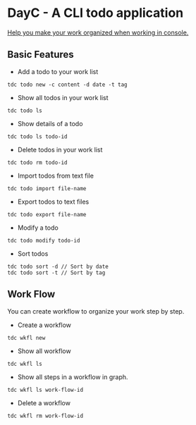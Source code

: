 # DayC - A CLI todo application

<u>Help you make your work organized when working in console.</u>

## Basic Features

- Add a todo to your work list

```shell
tdc todo new -c content -d date -t tag
```

- Show all todos in your work list

```shell
tdc todo ls
```

- Show details of a todo

```shell
tdc todo ls todo-id
```

- Delete todos in your work list

```shell
tdc todo rm todo-id
```

- Import todos from text file

```shell
tdc todo import file-name
```

- Export todos to text files

```shell
tdc todo export file-name
```

- Modify a todo

```shell
tdc todo modify todo-id
```

- Sort todos

```shell
tdc todo sort -d // Sort by date
tdc todo sort -t // Sort by tag
```

## Work Flow

You can create workflow to organize your work step by step.

- Create a workflow

```shell
tdc wkfl new
```

- Show all workflow

```shell
tdc wkfl ls
```

- Show all steps in a workflow in graph.

```shell
tdc wkfl ls work-flow-id
```

- Delete a workflow

```shell
tdc wkfl rm work-flow-id
```

